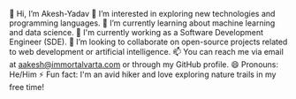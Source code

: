 👋 Hi, I’m Akesh-Yadav
👀 I’m interested in exploring new technologies and programming languages.
🌱 I’m currently learning about machine learning and data science.
💼 I'm currently working as a Software Development Engineer (SDE).
💞️ I’m looking to collaborate on open-source projects related to web development or artificial intelligence.
📫 You can reach me via email at aakesh@immortalvarta.com or through my GitHub profile.
😄 Pronouns: He/Him
⚡ Fun fact: I'm an avid hiker and love exploring nature trails in my free time!

<!---
akesh-imv/akesh-imv is a ✨ special ✨ repository because its `README.md` (this file) appears on your GitHub profile.
You can click the Preview link to take a look at your changes.
--->
